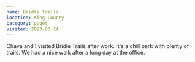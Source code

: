 ```yaml
---
name: Bridle Trails
location: King County
category: puget
visited: 2023-03-14
---
```


Chava and I visited Bridle Trails after work. It's a chill park with plenty of trails. We had a nice walk after a long day at the office.
